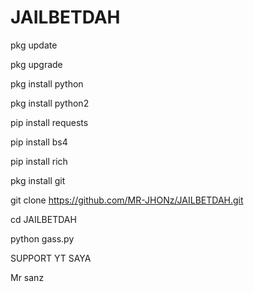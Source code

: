 # JAILBETDAH

pkg update

pkg upgrade

pkg install python

pkg install python2

pip install requests

pip install bs4

pip install rich

pkg install git 

git clone https://github.com/MR-JHONz/JAILBETDAH.git

cd JAILBETDAH

python gass.py

<p>SUPPORT YT SAYA </p>

<p>Mr sanz</p>
